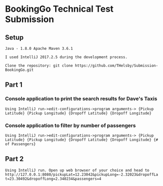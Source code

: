 # BookingGo Technical Test Submission

## Setup
```
Java - 1.8.0 Apache Maven 3.6.1

I used IntelliJ 2017.2.5 during the development process.

Clone the repository: git clone https://github.com/THelsby/Submission-BookingGo.git
```

## Part 1

### Console application to print the search results for Dave's Taxis

`Using IntelliJ run->edit-configurations->program arguments-> {Pickup Latitude} {Pickup Longitude} {Dropoff Latitude} {Dropoff Longitude}`

### Console application to filter by number of passengers

`Using IntelliJ run->edit-configurations->program arguments-> {Pickup Latitude} {Pickup Longitude} {Dropoff Latitude} {Dropoff Longitude} {# of Passengers}
`

## Part 2

`Using IntelliJ run.
Open up web browser of your choice and head to http://127.0.0.1:8080/pickupLat=12.23042&pickupLong=-2.32023&dropoffLat=23.30492&dropoffLong=2.340234&passengers=4
`
